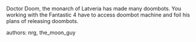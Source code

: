 Doctor Doom, the monarch of Latveria has made many doombots. You working with the Fantastic 4 have to access doombot machine and foil his plans of releasing doombots.

authors: nrg, the_moon_guy
